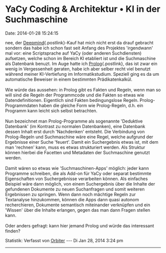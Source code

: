 YaCy Coding & Architektur • KI in der Suchmaschine
==================================================

Date: 2014-01-28 15:24:15

nee, der
[Deepmind](http://www.golem.de/news/kuenstliche-intelligenz-deepmind-wird-ki-in-google-suche-bringen-1401-104211.html){.postlink}-Kauf
hat mich nicht erst da drauf gebracht sondern das habe ich schon fast
seit Anfang des Projektes \'irgendwann\' mal vor: eine Scriptsprache auf
YaCy (oder anderen Suchdiensten) aufsetzen, welche schon im Bereich KI
etabliert ist und die Suchmaschine als Datenbank benuzt. Im Auge hatte
ich
[Prolog](http://de.wikipedia.org/wiki/Prolog_%28Programmiersprache%29){.postlink},
das ist zwar ein wenig in Vergessenheit geraten, habe ich aber selber
recht viel benutzt während meiner KI-Vertiefung im Informatikstudium.
Speziell ging es da um automatische Beweiser in einem bestimmten
Prädikatenkalkül.\
\
Wie würde das aussehen: in Prolog gibt es Fakten und Regeln, wenn man so
will sind die Regeln der Programmcode und die Fakten so etwas wie
Datendefinitionen. Eigentlich sind Fakten bedingungslose Regeln.
Prolog-Programmdaten haben die gleiche Form wie Prolog-Regeln, d.h. ein
Programm kann leicht sich selbst betrachten.\
\
Nun bezeichnet man Prolog-Programme als sogenannte \'Deduktive
Datenbank\' (im Kontrast zu normalen Datenbanken), eine Datenbank dessen
Inhalt erst durch \'Nachdenken\' entsteht. Die Verbindung von
Prolog-Regeln und Suchmaschine wäre eine Regel, welche aufgrund der
Ergebnisse einer Suche \'feuert\'. Damit ein Suchergebnis etwas ist, mit
dem man \'rechnen\' kann, muss es etwas strukturiert werden. Als
Struktur können hierbei die Facetten und Metadaten der Suchmaschine
genutzt werden.\
\
Damit wären so etwas wie \'Suchmaschinen-Apps\' möglich: jeder kann
Programme schreiben, die als Add-on für YaCy oder separat bestimmte
Eigenschaften von Suchergebnisse verarbeiten können. Als einfaches
Beispiel wäre dann möglich, von einem Suchergebnis über die Inhalte der
gefundenen Dokumente zu neuen Suchanfragen und somit weiteren
Ergebnissen zu springen. Wenn dann noch mächtige Regeln zur Textanalyse
hinzukommen, können die Apps dann quasi autonom recherchieren, Dokumente
semantisch miteinander verknüpfen und ein \'Wissen\' über die Inhalte
erlangen, gegen das man dann Fragen stellen kann.\
\
Oder anders gefragt: kann hier jemand Prolog und würde das interessant
finden?

Statistik: Verfasst von
[Orbiter](http://forum.yacy-websuche.de/memberlist.php?mode=viewprofile&u=2)
--- Di Jan 28, 2014 3:24 pm

------------------------------------------------------------------------
